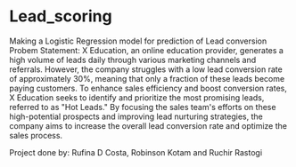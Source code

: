 # Lead_scoring
Making a Logistic Regression model for prediction of Lead conversion 
Probem Statement: 
X Education, an online education provider, generates a high volume of leads daily through various marketing channels and referrals. However, the company struggles with a low lead conversion rate of approximately 30%, meaning that only a fraction of these leads become paying customers. To enhance sales efficiency and boost conversion rates, X Education seeks to identify and prioritize the most promising leads, referred to as "Hot Leads." By focusing the sales team's efforts on these high-potential prospects and improving lead nurturing strategies, the company aims to increase the overall lead conversion rate and optimize the sales process.

Project done by: Rufina D Costa, Robinson Kotam and Ruchir Rastogi
